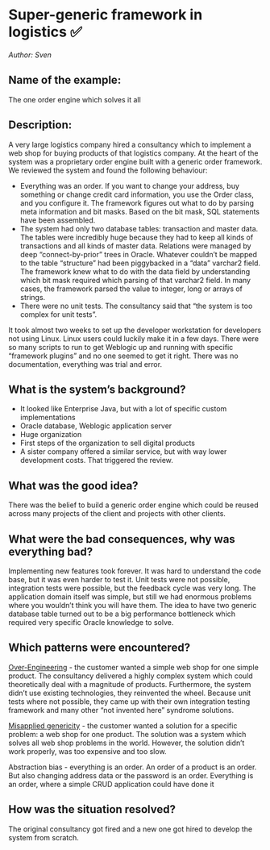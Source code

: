 # Super-generic framework in logistics ✅

*Author: Sven*

## Name of the example: 
The one order engine which solves it all

## Description: 
A very large logistics company hired a consultancy which to implement a web shop for buying products of that logistics company. At the heart of the system was a proprietary order engine built with a generic order framework. We reviewed the system and found the following behaviour:
* Everything was an order. If you want to change your address, buy something or change credit card information, you use the Order class, and you configure it. The framework figures out what to do by parsing meta information and bit masks. Based on the bit mask, SQL statements have been assembled.
* The system had only two database tables: transaction and master data. The tables were incredibly huge because they had to keep all kinds of transactions and all kinds of master data. Relations were managed by deep “connect-by-prior” trees in Oracle. Whatever couldn’t be mapped to the table “structure” had been piggybacked in a “data” varchar2 field. The framework knew what to do with the data field by understanding which bit mask required which parsing of that varchar2 field. In many cases, the framework parsed the value to integer, long or arrays of strings.
* There were no unit tests. The consultancy said that “the system is too complex for unit tests”.

It took almost two weeks to set up the developer workstation for developers not using Linux. Linux users could luckily make it in a few days. There were so many scripts to run to get Weblogic up and running with specific “framework plugins” and no one seemed to get it right. There was no documentation, everything was trial and error.

## What is the system’s background?
* It looked like Enterprise Java, but with a lot of specific custom implementations
* Oracle database, Weblogic application server
* Huge organization
* First steps of the organization to sell digital products
* A sister company offered a similar service, but with way lower development costs. That triggered the review.

## What was the good idea?
There was the belief to build a generic order engine which could be reused across many projects of the client and projects with other clients.

## What were the bad consequences, why was everything bad?
Implementing new features took forever. It was hard to understand the code base, but it was even harder to test it. Unit tests were not possible, integration tests were possible, but the feedback cycle was very long. The application domain itself was simple, but still we had enormous problems where you wouldn’t think you will have them. The idea to have two generic database table turned out to be a big performance bottleneck which required very specific Oracle knowledge to solve. 

## Which patterns were encountered?
[Over-Engineering](../patterns/over_engineering.md) - the customer wanted a simple web shop for one simple product. The consultancy delivered a highly complex system which could theoretically deal with a magnitude of products. Furthermore, the system didn’t use existing technologies, they reinvented the wheel. Because unit tests where not possible, they came up with their own integration testing framework and many other “not invented here” syndrome solutions.

[Misapplied genericity](../patterns/misapplied_genericity.md) - the customer wanted a solution for a specific problem: a web shop for one product. The solution was a system which solves all web shop problems in the world. However, the solution didn’t work properly, was too expensive and too slow. 

Abstraction bias - everything is an order. An order of a product is an order. But also changing address data or the password is an order. Everything is an order, where a simple CRUD application could have done it

## How was the situation resolved?
The original consultancy got fired and a new one got hired to develop the system from scratch.
